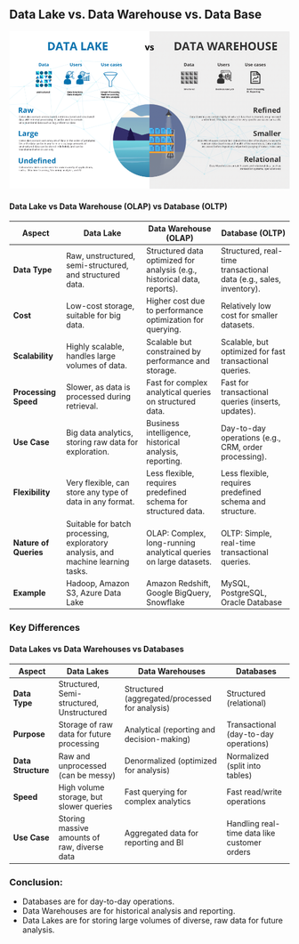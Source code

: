 ## Data Lake vs. Data Warehouse vs. Data Base

![alt text](Images/Data%20Lake%20vs%20Data%20Warehouse.png)

#### Data Lake vs Data Warehouse (OLAP) vs Database (OLTP)

| **Aspect**               | **Data Lake**                                              | **Data Warehouse (OLAP)**                                          | **Database (OLTP)**                                          |
|--------------------------|------------------------------------------------------------|--------------------------------------------------------------------|-------------------------------------------------------------|
| **Data Type**            | Raw, unstructured, semi-structured, and structured data.    | Structured data optimized for analysis (e.g., historical data, reports). | Structured, real-time transactional data (e.g., sales, inventory). |
| **Cost**                 | Low-cost storage, suitable for big data.                   | Higher cost due to performance optimization for querying.           | Relatively low cost for smaller datasets.                    |
| **Scalability**          | Highly scalable, handles large volumes of data.            | Scalable but constrained by performance and storage.               | Scalable, but optimized for fast transactional queries.     |
| **Processing Speed**     | Slower, as data is processed during retrieval.             | Fast for complex analytical queries on structured data.            | Fast for transactional queries (inserts, updates).          |
| **Use Case**             | Big data analytics, storing raw data for exploration.      | Business intelligence, historical analysis, reporting.             | Day-to-day operations (e.g., CRM, order processing).         |
| **Flexibility**          | Very flexible, can store any type of data in any format.   | Less flexible, requires predefined schema for structured data.     | Less flexible, requires predefined schema and structure.    |
| **Nature of Queries**    | Suitable for batch processing, exploratory analysis, and machine learning tasks. | OLAP: Complex, long-running analytical queries on large datasets. | OLTP: Simple, real-time transactional queries.              |
| **Example**              | Hadoop, Amazon S3, Azure Data Lake                        | Amazon Redshift, Google BigQuery, Snowflake                         | MySQL, PostgreSQL, Oracle Database                          |


### Key Differences

#### Data Lakes vs Data Warehouses vs Databases

| **Aspect**          | **Data Lakes**                                   | **Data Warehouses**                                     | **Databases**                                       |
|---------------------|--------------------------------------------------|-------------------------------------------------------|----------------------------------------------------|
| **Data Type**       | Structured, Semi-structured, Unstructured        | Structured (aggregated/processed for analysis)        | Structured (relational)                            |
| **Purpose**         | Storage of raw data for future processing        | Analytical (reporting and decision-making)           | Transactional (day-to-day operations)             |
| **Data Structure**  | Raw and unprocessed (can be messy)               | Denormalized (optimized for analysis)                | Normalized (split into tables)                    |
| **Speed**           | High volume storage, but slower queries          | Fast querying for complex analytics                  | Fast read/write operations                        |
| **Use Case**        | Storing massive amounts of raw, diverse data     | Aggregated data for reporting and BI                 | Handling real-time data like customer orders      |


### Conclusion:
- Databases are for day-to-day operations.
- Data Warehouses are for historical analysis and reporting.
- Data Lakes are for storing large volumes of diverse, raw data for future analysis.

